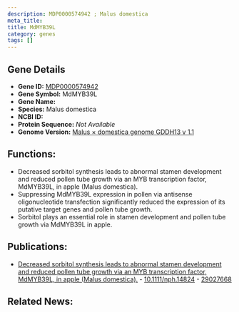 ```yaml
---
description: MDP0000574942 ; Malus domestica
meta_title:
title: MdMYB39L
category: genes
tags: []
---
```


## Gene Details
- **Gene ID:**	[MDP0000574942](https://www.maizegdb.org/gene_center/gene/MDP0000574942)
- **Gene Symbol:** MdMYB39L
- **Gene Name:** 
- **Species:** Malus domestica
- **NCBI ID:** [  ]()
- **Protein Sequence:** *Not Available*
- **Genome Version:** [Malus × domestica genome GDDH13 v 1.1]()

## Functions:
   - Decreased sorbitol synthesis leads to abnormal stamen development and reduced pollen tube growth via an MYB transcription factor, MdMYB39L, in apple (Malus domestica).
   - Suppressing MdMYB39L expression in pollen via antisense oligonucleotide transfection significantly reduced the expression of its putative target genes and pollen tube growth.
   - Sorbitol plays an essential role in stamen development and pollen tube growth via MdMYB39L in apple.

## Publications:
   - [Decreased sorbitol synthesis leads to abnormal stamen development and reduced pollen tube growth via an MYB transcription factor, MdMYB39L, in apple (Malus domestica).]( https://nph.onlinelibrary.wiley.com/doi/10.1111/nph.14824 ) - [10.1111/nph.14824]( https://nph.onlinelibrary.wiley.com/doi/10.1111/nph.14824 ) - [29027668](https://pubmed.ncbi.nlm.nih.gov/29027668/)

## Related News:
